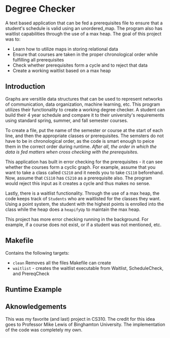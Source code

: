 # Degree Checker

A text based application that can be fed a prerequisites file to ensure that a student's schedule is valid using an unordered_map. The program also has waitlist capabilities through the use of a max heap. The goal of this project was to:

- Learn how to utilize maps in storing relational data
- Ensure that courses are taken in the proper chronological order while fulfilling all prerequisites
- Check whether prerequisites form a cycle and to reject that data
- Create a working waitlist based on a max heap

## Introduction

Graphs are versitile data structures that can be used to represent networks of communication, data organization, machine learning, etc. This program utilizes their functionality to create a working degree checker. A student can build their 4 year schedule and compare it to their university's requirements using standard spring, summer, and fall semester courses.

To create a file, put the name of the semester or course at the start of each line, and then the appropriate classes or prerequisites. The semsters do not have to be in chronological order, as the code is smart enough to peice them in the correct order during runtime. *After all, the order in which the data is fed matters when cross checking with the prerequisites.*

This application has built in error checking for the prerequisites - it can see whether the courses form a cyclic graph. For example, assume that you want to take a class called `CS210` and it needs you to take `CS110` beforehand. Now, assume that `CS110` has `CS210` as a prerequisite also. The program would reject this input as it creates a cycle and thus makes no sense.

Lastly, there is a waitlist functionality. Through the use of a max heap, the code keeps track of `Students` who are waitlisted for the classes they want. Using a point system, the student with the highest points is enrolled into the class while the heap does a `heapifyUp` to maintain the max heap.

This project has more error checking running in the background. For example, if a course does not exist, or if a student was not mentioned, etc.

## Makefile

Contains the following targets:

- `clean` Removes all the files Makefile can create
- `waitlist` - creates the waitlist executable from Waitlist, ScheduleCheck, and PrereqCheck

## Runtime Example

## Aknowledgements

This was my favorite (and last) project in CS310. The credit for this idea goes to Professor Mike Lewis of Binghamton University. The implementation of the code was completely my own.




